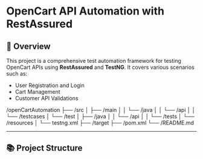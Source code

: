 
# OpenCart API Automation with RestAssured

## 📄 Overview
This project is a comprehensive test automation framework for testing OpenCart APIs using **RestAssured** and **TestNG**. It covers various scenarios such as:
- User Registration and Login
- Cart Management
- Customer API Validations

/openCartAutomation ├── /src │ ├── /main │ │ └── /java │ │ └── /api │ │ └── /testcases │ └── /test │ ├── /java │ │ └── /api │ │ └── /tests │ └── /resources │ └── testng.xml ├── /target ├── /pom.xml └── /README.md

---

## 📚 Project Structure
